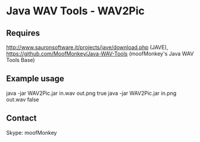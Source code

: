 # Java WAV Tools - WAV2Pic

## Requires
http://www.sauronsoftware.it/projects/jave/download.php (JAVE),
https://github.com/MoofMonkey/Java-WAV-Tools (moofMonkey's Java WAV Tools Base)

## Example usage
java -jar WAV2Pic.jar in.wav out.png true
java -jar WAV2Pic.jar in.png out.wav false

## Contact
Skype: moofMonkey
